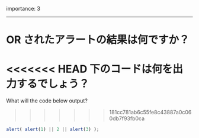 importance: 3

---

# OR されたアラートの結果は何ですか？

<<<<<<< HEAD
下のコードは何を出力するでしょう？
=======
What will the code below output?
>>>>>>> 181cc781ab6c55fe8c43887a0c060db7f93fb0ca

```js
alert( alert(1) || 2 || alert(3) );
```
